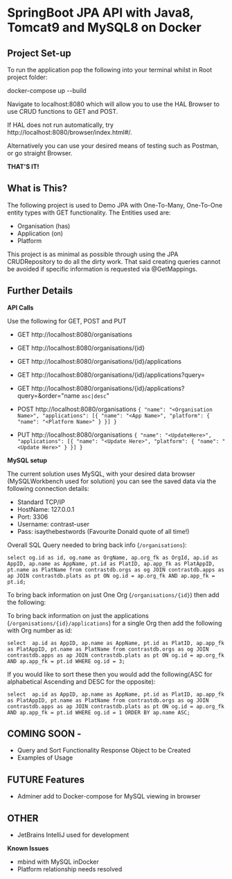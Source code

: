 # SpringBoot JPA API with Java8, Tomcat9 and MySQL8 on Docker

## Project Set-up

To run the application pop the following into your terminal whilst in Root project folder:

docker-compose up --build

Navigate to localhost:8080 which will allow you to use the HAL Browser to use CRUD functions to GET and POST.

If HAL does not run automatically, try http://localhost:8080/browser/index.html#/. 

Alternatively you can use your desired means of testing such as Postman, or go straight Browser.

**THAT'S IT!**


## What is This?

The following project is used to Demo JPA with One-To-Many, One-To-One entity types with GET functionality. The Entities used are:
* Organisation (has)
* Application (on)
* Platform

This project is as minimal as possible through using the JPA CRUDRepository to do all the dirty work. That said creating queries cannot be avoided if specific information is requested via @GetMappings.


## Further Details

**API Calls**

Use the following for GET, POST and PUT

- GET http://localhost:8080/organisations
- GET http://localhost:8080/organisations/{id}
- GET http://localhost:8080/organisations/{id}/applications
- GET http://localhost:8080/organisations/{id}/applications?query=<INSERT App name or PARTIAL App name HERE>
- GET http://localhost:8080/organisations/{id}/applications?query=<VALUE>&order="name `asc|desc`"

- POST http://localhost:8080/organisations
`{
  "name": "<Organisation Name>",
  "applications": [{
      "name": "<App Name>",
      "platform": {
        "name": "<Platform Name>"
      }
    }]
}`

- PUT http://localhost:8080/organisations
`{
  "name": "<UpdateHere>",
  "applications": [{
      "name": "<Update Here>",
      "platform": {
        "name": "<Update Here>"
      }
    }]
}`


**MySQL setup**

The current solution uses MySQL, with your desired data browser (MySQLWorkbench used for solution) you can see the saved data via the following connection details:
- Standard TCP/IP
- HostName: 127.0.0.1
- Port: 3306
- Username: contrast-user
- Pass: isaythebestwords (Favourite Donald quote of all time!)

Overall SQL Query needed to bring back info (`/organisations`):

``
select og.id as id, og.name as OrgName, ap.org_fk as OrgId, ap.id as AppID, ap.name as AppName, pt.id as PlatID, ap.app_fk as PlatAppID, pt.name as PlatName
from contrastdb.orgs as og
JOIN contrastdb.apps as ap
JOIN contrastdb.plats as pt
ON og.id = ap.org_fk
AND ap.app_fk = pt.id;
``

To bring back information on just One Org (`/organisations/{id}`) then add the following:

To bring back information on just the applications (`/organisations/{id}/applications`) for a single Org then add the following with Org number as id:

``
select  ap.id as AppID, ap.name as AppName, pt.id as PlatID, ap.app_fk as PlatAppID, pt.name as PlatName
from contrastdb.orgs as og
JOIN contrastdb.apps as ap
JOIN contrastdb.plats as pt
ON og.id = ap.org_fk
AND ap.app_fk = pt.id
WHERE og.id = 3;
``

If you would like to sort these then you would add the following(ASC for alphabetical Ascending and DESC for the opposite):

``
select  ap.id as AppID, ap.name as AppName, pt.id as PlatID, ap.app_fk as PlatAppID, pt.name as PlatName
from contrastdb.orgs as og
JOIN contrastdb.apps as ap
JOIN contrastdb.plats as pt
ON og.id = ap.org_fk
AND ap.app_fk = pt.id
WHERE og.id = 1
ORDER BY ap.name ASC;
``

## COMING SOON - 

- Query and Sort Functionality Response Object to be Created
- Examples of Usage

## FUTURE Features

- Adminer add to Docker-compose for MySQL viewing in browser


## OTHER

- JetBrains IntelliJ used for development

**Known Issues**
- mbind with MySQL inDocker
- Platform relationship needs resolved





